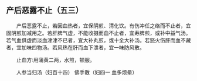 ## 产后恶露不止（五三）


&emsp;&emsp;产后恶露不止，若因血热者，宜保阴煎、清化饮。有伤冲任之络而不止者，宜固阴煎加减用之。若肝脾气虚，不能收摄而血不止者，宜寿脾煎，或补中益气汤。若气血俱虚而淡血津津不已者，宜大补丸煎，或十全大补汤。若怒火伤肝而血不藏者，宜加味四物汤。若风热在肝而血下泄者，宜一味防风散。

&emsp;&emsp;止血方∶用蒲黄二两，水煎，顿服。

&emsp;&emsp;人参当归汤（妇百十四） 佛手散（妇四一 血多烦晕）

